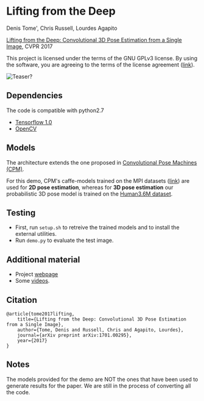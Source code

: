 # Lifting from the Deep
Denis Tome', Chris Russell, Lourdes Agapito

[Lifting from the Deep: Convolutional 3D Pose Estimation from a Single Image](https://arxiv.org/abs/1701.00295), CVPR 2017

This project is licensed under the terms of the GNU GPLv3 license. By using the software, you are agreeing to the terms of the license agreement ([link](https://github.com/DenisTome/cpm_tensorflow/blob/public/LICENSE)).

![Teaser?](https://github.com/DenisTome/cpm_tensorflow/blob/public/images/teaser-github.png)
## Dependencies

The code is compatible with python2.7
- [Tensorflow 1.0](https://www.tensorflow.org/)
- [OpenCV](http://opencv.org/)

## Models

The architecture extends the one proposed in [Convolutional Pose Machines (CPM)](https://github.com/shihenw/convolutional-pose-machines-release).

For this demo, CPM's caffe-models trained on the MPI datasets ([link](https://github.com/shihenw/convolutional-pose-machines-release/tree/master/model)) are used for **2D pose estimation**, whereas for **3D pose estimation** our probabilistic 3D pose model is trained on the [Human3.6M dataset](http://vision.imar.ro/human3.6m/description.php).

## Testing
- First, run `setup.sh` to retreive the trained models and to install the external utilities.
- Run `demo.py` to evaluate the test image.

## Additional material
- Project [webpage](http://visual.cs.ucl.ac.uk/pubs/liftingFromTheDeep/)
- Some [videos](https://youtu.be/tKfkGttx0qs).

## Citation

	@article{tome2017lifting,
	    title={Lifting from the Deep: Convolutional 3D Pose Estimation from a Single Image},
	    author={Tome, Denis and Russell, Chris and Agapito, Lourdes},
	    journal={arXiv preprint arXiv:1701.00295},
	    year={2017}
	}

## Notes

The models provided for the demo are NOT the ones that have been used to generate results for the paper. We are still in the process of converting all the code.
